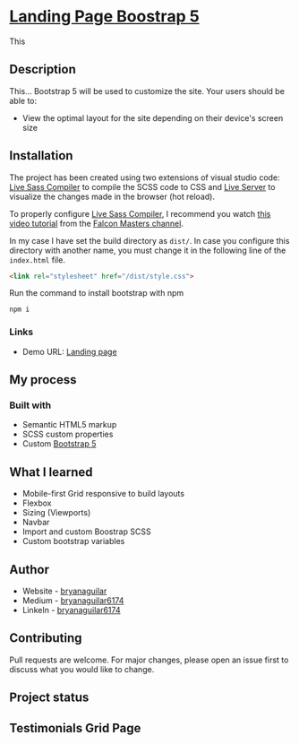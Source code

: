 # [Landing Page Boostrap 5]()

This 

## Description

This... Bootstrap 5 will be used to customize the site. Your users should be able to:

- View the optimal layout for the site depending on their device's screen size

## Installation

The project has been created using two extensions of visual studio code: [Live Sass Compiler](https://marketplace.visualstudio.com/items?itemName=ritwickdey.live-sass "Live Sass Compiler") to compile the SCSS code to CSS and [Live Server](https://marketplace.visualstudio.com/items?itemName=ritwickdey.LiveServer "Live Server") to visualize the changes made in the browser (hot reload).

To properly configure [Live Sass Compiler](https://marketplace.visualstudio.com/items?itemName=ritwickdey.live-sass "Live Sass Compiler"), I recommend you watch [this video tutorial](https://www.youtube.com/watch?v=A1tyKkkziTc&t=10s&ab_channel=FalconMasters "this video tutorial") from the [Falcon Masters channel](https://www.youtube.com/channel/UCJl1YajcPWTeJNsQhGyMIMg "Falcon Masters channel").

In my case I have set the build directory as `dist/`. In case you configure this directory with another name, you must change it in the following line of the `index.html` file.

```html
<link rel="stylesheet" href="/dist/style.css">
```

Run the command to install bootstrap with npm

```
npm i
```

### Links

- Demo URL: [Landing page]()

## My process

### Built with

- Semantic HTML5 markup
- SCSS custom properties
- Custom [Bootstrap 5](https://getbootstrap.com/)

## What I learned

- Mobile-first Grid responsive to build layouts
- Flexbox
- Sizing (Viewports)
- Navbar
- Import and custom Boostrap SCSS
- Custom bootstrap variables

## Author

- Website - [bryanaguilar](https://bryanaguilar.gatsbyjs.io/)
- Medium - [bryanaguilar6174](https://bryanaguilar6174.medium.com/)
- LinkeIn - [bryanaguilar6174](https://www.linkedin.com/in/bryanaguilar6174)

## Contributing

Pull requests are welcome. For major changes, please open an issue first to discuss what you would like to change.

## Project status



## Testimonials Grid Page